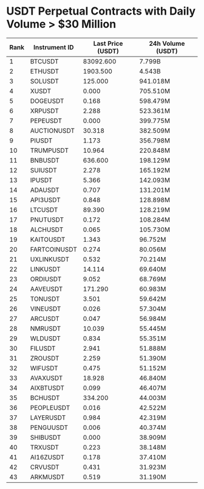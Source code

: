 # USDT Perpetual Contracts with Daily Volume > $30 Million

| Rank | Instrument ID | Last Price (USDT) | 24h Volume (USDT) |
|------|---------------|-------------------|-------------------|
| 1 | BTCUSDT | 83092.600 | 7.799B |
| 2 | ETHUSDT | 1903.500 | 4.543B |
| 3 | SOLUSDT | 125.000 | 941.018M |
| 4 | XUSDT | 0.000 | 705.510M |
| 5 | DOGEUSDT | 0.168 | 598.479M |
| 6 | XRPUSDT | 2.288 | 523.361M |
| 7 | PEPEUSDT | 0.000 | 399.775M |
| 8 | AUCTIONUSDT | 30.318 | 382.509M |
| 9 | PIUSDT | 1.173 | 356.798M |
| 10 | TRUMPUSDT | 10.964 | 220.848M |
| 11 | BNBUSDT | 636.600 | 198.129M |
| 12 | SUIUSDT | 2.278 | 165.192M |
| 13 | IPUSDT | 5.366 | 142.093M |
| 14 | ADAUSDT | 0.707 | 131.201M |
| 15 | API3USDT | 0.848 | 128.898M |
| 16 | LTCUSDT | 89.390 | 128.219M |
| 17 | PNUTUSDT | 0.172 | 108.284M |
| 18 | ALCHUSDT | 0.065 | 105.730M |
| 19 | KAITOUSDT | 1.343 | 96.752M |
| 20 | FARTCOINUSDT | 0.274 | 80.056M |
| 21 | UXLINKUSDT | 0.532 | 70.214M |
| 22 | LINKUSDT | 14.114 | 69.640M |
| 23 | ORDIUSDT | 9.052 | 68.769M |
| 24 | AAVEUSDT | 171.290 | 60.983M |
| 25 | TONUSDT | 3.501 | 59.642M |
| 26 | VINEUSDT | 0.026 | 57.304M |
| 27 | ARCUSDT | 0.047 | 56.984M |
| 28 | NMRUSDT | 10.039 | 55.445M |
| 29 | WLDUSDT | 0.834 | 55.351M |
| 30 | FILUSDT | 2.941 | 51.888M |
| 31 | ZROUSDT | 2.259 | 51.390M |
| 32 | WIFUSDT | 0.475 | 51.152M |
| 33 | AVAXUSDT | 18.928 | 46.840M |
| 34 | AIXBTUSDT | 0.099 | 46.407M |
| 35 | BCHUSDT | 334.200 | 44.003M |
| 36 | PEOPLEUSDT | 0.016 | 42.522M |
| 37 | LAYERUSDT | 0.984 | 42.319M |
| 38 | PENGUUSDT | 0.006 | 40.374M |
| 39 | SHIBUSDT | 0.000 | 38.909M |
| 40 | TRXUSDT | 0.223 | 38.148M |
| 41 | AI16ZUSDT | 0.178 | 37.410M |
| 42 | CRVUSDT | 0.431 | 31.923M |
| 43 | ARKMUSDT | 0.519 | 31.190M |
